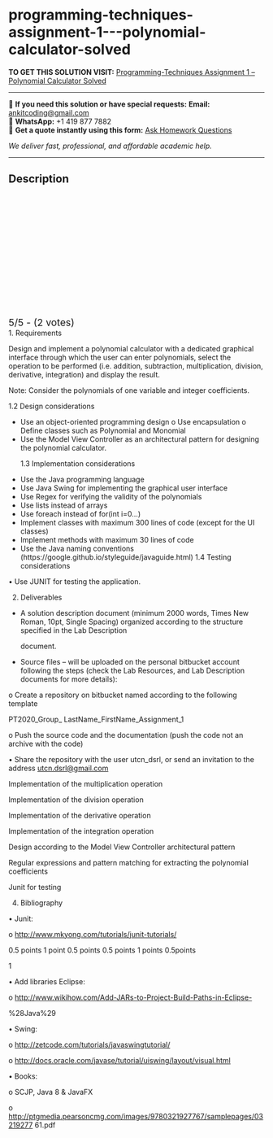 # programming-techniques-assignment-1---polynomial-calculator-solved
**TO GET THIS SOLUTION VISIT:** [Programming-Techniques Assignment 1 – Polynomial Calculator Solved](https://www.ankitcodinghub.com/product/programming-techniques-assignment-1-polynomial-calculator-solved/)


---

📩 **If you need this solution or have special requests:** **Email:** ankitcoding@gmail.com  
📱 **WhatsApp:** +1 419 877 7882  
📄 **Get a quote instantly using this form:** [Ask Homework Questions](https://www.ankitcodinghub.com/services/ask-homework-questions/)

*We deliver fast, professional, and affordable academic help.*

---

<h2>Description</h2>



<div class="kk-star-ratings kksr-auto kksr-align-center kksr-valign-top" data-payload="{&quot;align&quot;:&quot;center&quot;,&quot;id&quot;:&quot;97131&quot;,&quot;slug&quot;:&quot;default&quot;,&quot;valign&quot;:&quot;top&quot;,&quot;ignore&quot;:&quot;&quot;,&quot;reference&quot;:&quot;auto&quot;,&quot;class&quot;:&quot;&quot;,&quot;count&quot;:&quot;2&quot;,&quot;legendonly&quot;:&quot;&quot;,&quot;readonly&quot;:&quot;&quot;,&quot;score&quot;:&quot;5&quot;,&quot;starsonly&quot;:&quot;&quot;,&quot;best&quot;:&quot;5&quot;,&quot;gap&quot;:&quot;4&quot;,&quot;greet&quot;:&quot;Rate this product&quot;,&quot;legend&quot;:&quot;5\/5 - (2 votes)&quot;,&quot;size&quot;:&quot;24&quot;,&quot;title&quot;:&quot;Programming-Techniques Assignment 1 - Polynomial Calculator Solved&quot;,&quot;width&quot;:&quot;138&quot;,&quot;_legend&quot;:&quot;{score}\/{best} - ({count} {votes})&quot;,&quot;font_factor&quot;:&quot;1.25&quot;}">

<div class="kksr-stars">

<div class="kksr-stars-inactive">
            <div class="kksr-star" data-star="1" style="padding-right: 4px">


<div class="kksr-icon" style="width: 24px; height: 24px;"></div>
        </div>
            <div class="kksr-star" data-star="2" style="padding-right: 4px">


<div class="kksr-icon" style="width: 24px; height: 24px;"></div>
        </div>
            <div class="kksr-star" data-star="3" style="padding-right: 4px">


<div class="kksr-icon" style="width: 24px; height: 24px;"></div>
        </div>
            <div class="kksr-star" data-star="4" style="padding-right: 4px">


<div class="kksr-icon" style="width: 24px; height: 24px;"></div>
        </div>
            <div class="kksr-star" data-star="5" style="padding-right: 4px">


<div class="kksr-icon" style="width: 24px; height: 24px;"></div>
        </div>
    </div>

<div class="kksr-stars-active" style="width: 138px;">
            <div class="kksr-star" style="padding-right: 4px">


<div class="kksr-icon" style="width: 24px; height: 24px;"></div>
        </div>
            <div class="kksr-star" style="padding-right: 4px">


<div class="kksr-icon" style="width: 24px; height: 24px;"></div>
        </div>
            <div class="kksr-star" style="padding-right: 4px">


<div class="kksr-icon" style="width: 24px; height: 24px;"></div>
        </div>
            <div class="kksr-star" style="padding-right: 4px">


<div class="kksr-icon" style="width: 24px; height: 24px;"></div>
        </div>
            <div class="kksr-star" style="padding-right: 4px">


<div class="kksr-icon" style="width: 24px; height: 24px;"></div>
        </div>
    </div>
</div>


<div class="kksr-legend" style="font-size: 19.2px;">
            5/5 - (2 votes)    </div>
    </div>
<div class="page" title="Page 2">
<div class="layoutArea">
<div class="column">
1. Requirements

Design and implement a polynomial calculator with a dedicated graphical interface through which the user can enter polynomials, select the operation to be performed (i.e. addition, subtraction, multiplication, division, derivative, integration) and display the result.

Note: Consider the polynomials of one variable and integer coefficients.

1.2 Design considerations

<ul>
<li>Use an object-oriented programming design o Use encapsulation
o Define classes such as Polynomial and Monomial
</li>
<li>Use the Model View Controller as an architectural pattern for designing the polynomial
calculator.

1.3 Implementation considerations
</li>
</ul>
<ul>
<li>Use the Java programming language</li>
<li>Use Java Swing for implementing the graphical user interface</li>
<li>Use Regex for verifying the validity of the polynomials</li>
<li>Use lists instead of arrays</li>
<li>Use foreach instead of for(int i=0…)</li>
<li>Implement classes with maximum 300 lines of code (except for the UI classes)</li>
<li>Implement methods with maximum 30 lines of code</li>
<li>Use the Java naming conventions (https://google.github.io/styleguide/javaguide.html)
1.4 Testing considerations
</li>
</ul>
• Use JUNIT for testing the application.

2. Deliverables

<ul>
<li>A solution description document (minimum 2000 words, Times New Roman, 10pt,
Single Spacing) organized according to the structure specified in the Lab Description

document.
</li>
<li>Source files – will be uploaded on the personal bitbucket account following the steps
(check the Lab Resources, and Lab Description documents for more details):
</li>
</ul>
o Create a repository on bitbucket named according to the following template

PT2020_Group_ LastName_FirstName_Assignment_1

o Push the source code and the documentation (push the code not an archive with the code)

• Share the repository with the user utcn_dsrl, or send an invitation to the address utcn.dsrl@gmail.com

</div>
</div>
</div>
<div class="page" title="Page 3">
<div class="layoutArea">
<div class="column"></div>
</div>
<div class="layoutArea">
<div class="column">
Implementation of the multiplication operation

Implementation of the division operation

Implementation of the derivative operation

Implementation of the integration operation

Design according to the Model View Controller architectural pattern

Regular expressions and pattern matching for extracting the polynomial coefficients

Junit for testing

4. Bibliography

• Junit:

o http://www.mkyong.com/tutorials/junit-tutorials/

</div>
<div class="column">
0.5 points 1 point 0.5 points 0.5 points 1 points 0.5points

1

</div>
</div>
<div class="layoutArea">
<div class="column">
• Add libraries Eclipse:

o http://www.wikihow.com/Add-JARs-to-Project-Build-Paths-in-Eclipse-

%28Java%29

• Swing:

o http://zetcode.com/tutorials/javaswingtutorial/

o http://docs.oracle.com/javase/tutorial/uiswing/layout/visual.html

• Books:

o SCJP, Java 8 &amp; JavaFX

o http://ptgmedia.pearsoncmg.com/images/9780321927767/samplepages/03219277 61.pdf

</div>
</div>
</div>

